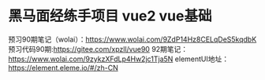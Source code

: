# 黑马面经练手项目 vue2  vue基础
预习90期笔记（wolai）：https://www.wolai.com/9ZdP14Hz8CELqDeS5kqdbK
预习代码90期:https://gitee.com/xpzll/vue90
92期笔记：https://www.wolai.com/9zykzXFdLp4Hw2jc1Tja5N
elementUI地址：https://element.eleme.io/#/zh-CN
